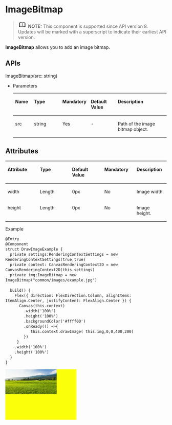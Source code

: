 # ImageBitmap<a name="EN-US_TOPIC_0000001192915114"></a>

>![](../../public_sys-resources/icon-note.gif) **NOTE:** 
>This component is supported since API version 8. Updates will be marked with a superscript to indicate their earliest API version.

**ImageBitmap**  allows you to add an image bitmap.

## APIs<a name="section475132292218"></a>

ImageBitmap\(src: string\)

-   Parameters

    <a name="table193606194544"></a>
    <table><thead align="left"><tr id="row536071910541"><th class="cellrowborder" valign="top" width="12.540000000000001%" id="mcps1.1.6.1.1"><p id="p436112199544"><a name="p436112199544"></a><a name="p436112199544"></a>Name</p>
    </th>
    <th class="cellrowborder" valign="top" width="20.150000000000002%" id="mcps1.1.6.1.2"><p id="p19361319115410"><a name="p19361319115410"></a><a name="p19361319115410"></a>Type</p>
    </th>
    <th class="cellrowborder" valign="top" width="12.49%" id="mcps1.1.6.1.3"><p id="p9361201975417"><a name="p9361201975417"></a><a name="p9361201975417"></a>Mandatory</p>
    </th>
    <th class="cellrowborder" valign="top" width="18.6%" id="mcps1.1.6.1.4"><p id="p43611199542"><a name="p43611199542"></a><a name="p43611199542"></a>Default Value</p>
    </th>
    <th class="cellrowborder" valign="top" width="36.22%" id="mcps1.1.6.1.5"><p id="p1136141975419"><a name="p1136141975419"></a><a name="p1136141975419"></a>Description</p>
    </th>
    </tr>
    </thead>
    <tbody><tr id="row10361101915545"><td class="cellrowborder" valign="top" width="12.540000000000001%" headers="mcps1.1.6.1.1 "><p id="p1361119155417"><a name="p1361119155417"></a><a name="p1361119155417"></a>src</p>
    </td>
    <td class="cellrowborder" valign="top" width="20.150000000000002%" headers="mcps1.1.6.1.2 "><p id="p8361181913548"><a name="p8361181913548"></a><a name="p8361181913548"></a>string</p>
    </td>
    <td class="cellrowborder" valign="top" width="12.49%" headers="mcps1.1.6.1.3 "><p id="p153611119195411"><a name="p153611119195411"></a><a name="p153611119195411"></a>Yes</p>
    </td>
    <td class="cellrowborder" valign="top" width="18.6%" headers="mcps1.1.6.1.4 "><p id="p1436114193546"><a name="p1436114193546"></a><a name="p1436114193546"></a>-</p>
    </td>
    <td class="cellrowborder" valign="top" width="36.22%" headers="mcps1.1.6.1.5 "><p id="p328155017218"><a name="p328155017218"></a><a name="p328155017218"></a>Path of the image bitmap object.</p>
    </td>
    </tr>
    </tbody>
    </table>


## Attributes<a name="section12589251192117"></a>

<a name="table858917515217"></a>
<table><thead align="left"><tr id="row458711513210"><th class="cellrowborder" valign="top" width="20%" id="mcps1.1.6.1.1"><p id="p11587165172115"><a name="p11587165172115"></a><a name="p11587165172115"></a>Attribute</p>
</th>
<th class="cellrowborder" valign="top" width="20%" id="mcps1.1.6.1.2"><p id="p1558745192116"><a name="p1558745192116"></a><a name="p1558745192116"></a>Type</p>
</th>
<th class="cellrowborder" valign="top" width="20%" id="mcps1.1.6.1.3"><p id="p11587551182110"><a name="p11587551182110"></a><a name="p11587551182110"></a>Default Value</p>
</th>
<th class="cellrowborder" valign="top" width="20%" id="mcps1.1.6.1.4"><p id="p75879518212"><a name="p75879518212"></a><a name="p75879518212"></a>Mandatory</p>
</th>
<th class="cellrowborder" valign="top" width="20%" id="mcps1.1.6.1.5"><p id="p145872518214"><a name="p145872518214"></a><a name="p145872518214"></a>Description</p>
</th>
</tr>
</thead>
<tbody><tr id="row458835117215"><td class="cellrowborder" valign="top" width="20%" headers="mcps1.1.6.1.1 "><p id="p18587651132114"><a name="p18587651132114"></a><a name="p18587651132114"></a>width</p>
</td>
<td class="cellrowborder" valign="top" width="20%" headers="mcps1.1.6.1.2 "><p id="p05871051142111"><a name="p05871051142111"></a><a name="p05871051142111"></a>Length</p>
</td>
<td class="cellrowborder" valign="top" width="20%" headers="mcps1.1.6.1.3 "><p id="p135871151102115"><a name="p135871151102115"></a><a name="p135871151102115"></a>0px</p>
</td>
<td class="cellrowborder" valign="top" width="20%" headers="mcps1.1.6.1.4 "><p id="p65889512215"><a name="p65889512215"></a><a name="p65889512215"></a>No</p>
</td>
<td class="cellrowborder" valign="top" width="20%" headers="mcps1.1.6.1.5 "><p id="p165881151162119"><a name="p165881151162119"></a><a name="p165881151162119"></a>Image width.</p>
</td>
</tr>
<tr id="row5588651152112"><td class="cellrowborder" valign="top" width="20%" headers="mcps1.1.6.1.1 "><p id="p65881951162115"><a name="p65881951162115"></a><a name="p65881951162115"></a>height</p>
</td>
<td class="cellrowborder" valign="top" width="20%" headers="mcps1.1.6.1.2 "><p id="p4883529131919"><a name="p4883529131919"></a><a name="p4883529131919"></a>Length</p>
</td>
<td class="cellrowborder" valign="top" width="20%" headers="mcps1.1.6.1.3 "><p id="p658810511214"><a name="p658810511214"></a><a name="p658810511214"></a>0px</p>
</td>
<td class="cellrowborder" valign="top" width="20%" headers="mcps1.1.6.1.4 "><p id="p13588195120219"><a name="p13588195120219"></a><a name="p13588195120219"></a>No</p>
</td>
<td class="cellrowborder" valign="top" width="20%" headers="mcps1.1.6.1.5 "><p id="p5588105172111"><a name="p5588105172111"></a><a name="p5588105172111"></a>Image height.</p>
</td>
</tr>
</tbody>
</table>

Example

```
@Entry
@Component
struct DrawImageExample {
  private settings:RenderingContextSettings = new RenderingContextSettings(true,true)
  private context: CanvasRenderingContext2D = new CanvasRenderingContext2D(this.settings)
  private img:ImageBitmap = new ImageBitmap("common/images/example.jpg")

  build() {
    Flex({ direction: FlexDirection.Column, alignItems: ItemAlign.Center, justifyContent: FlexAlign.Center }) {
      Canvas(this.context)
        .width('100%')
        .height('100%')
        .backgroundColor('#ffff00')
        .onReady(() =>{
           this.context.drawImage( this.img,0,0,400,200)
        })
     }
    .width('100%')
    .height('100%')
  }
}
```

![](figures/en-us_image_0000001192595194.png)

